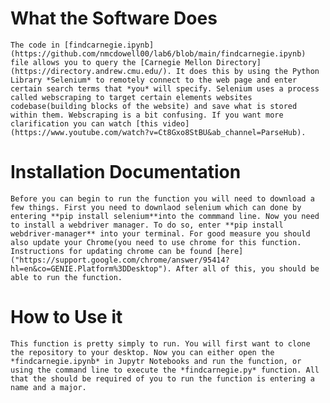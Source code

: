 # What the Software Does

    The code in [findcarnegie.ipynb](https://github.com/nmcdowell00/lab6/blob/main/findcarnegie.ipynb) file allows you to query the [Carnegie Mellon Directory](https://directory.andrew.cmu.edu/). It does this by using the Python Library *Selenium* to remotely connect to the web page and enter certain search terms that *you* will specify. Selenium uses a process called webscraping to target certain elements websites codebase(building blocks of the website) and save what is stored within them. Webscraping is a bit confusing. If you want more clarification you can watch [this video](https://www.youtube.com/watch?v=Ct8Gxo8StBU&ab_channel=ParseHub).
  
# Installation Documentation 

    Before you can begin to run the function you will need to download a few things. First you need to downlaod selenium which can done by entering **pip install selenium**into the commmand line. Now you need to install a webdriver manager. To do so, enter **pip install webdriver-manager** into your terminal. For good measure you should also update your Chrome(you need to use chrome for this function. Instructions for updating chrome can be found [here]("https://support.google.com/chrome/answer/95414?hl=en&co=GENIE.Platform%3DDesktop"). After all of this, you should be able to run the function. 
  
# How to Use it

    This function is pretty simply to run. You will first want to clone the repository to your desktop. Now you can either open the *findcarnegie.ipynb* in Jupytr Notebooks and run the function, or using the command line to execute the *findcarnegie.py* function. All that the should be required of you to run the function is entering a name and a major. 



